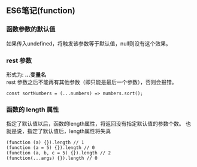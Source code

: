 ## ES6笔记(function)

### 函数参数的默认值
如果传入undefined，将触发该参数等于默认值，null则没有这个效果。



### rest 参数
形式为: **...变量名**  
rest 参数之后不能再有其他参数（即只能是最后一个参数），否则会报错。

````
const sortNumbers = (...numbers) => numbers.sort();

````


### 函数的 length 属性

指定了默认值以后，函数的length属性，将返回没有指定默认值的参数个数。
也就是说，指定了默认值后，length属性将失真

````
(function (a) {}).length // 1
(function (a = 5) {}).length // 0
(function (a, b, c = 5) {}).length // 2
(function(...args) {}).length // 0

````